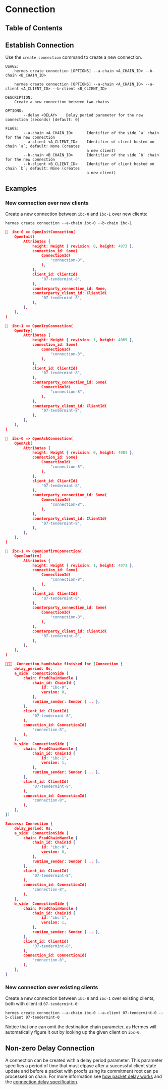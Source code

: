 # Connection

## Table of Contents

<!-- toc -->

## Establish Connection
Use the `create connection` command to create a new connection.

```shell
USAGE:
    hermes create connection [OPTIONS] --a-chain <A_CHAIN_ID> --b-chain <B_CHAIN_ID>

    hermes create connection [OPTIONS] --a-chain <A_CHAIN_ID> --a-client <A_CLIENT_ID> --b-client <B_CLIENT_ID>

DESCRIPTION:
    Create a new connection between two chains

OPTIONS:
        --delay <DELAY>    Delay period parameter for the new connection (seconds) [default: 0]

FLAGS:
        --a-chain <A_CHAIN_ID>      Identifier of the side `a` chain for the new connection
        --a-client <A_CLIENT_ID>    Identifier of client hosted on chain `a`; default: None (creates
                                    a new client)
        --b-chain <B_CHAIN_ID>      Identifier of the side `b` chain for the new connection
        --b-client <B_CLIENT_ID>    Identifier of client hosted on chain `b`; default: None (creates
                                    a new client)
```

## Examples

### New connection over new clients

Create a new connection between `ibc-0` and `ibc-1` over new clients:

```shell
hermes create connection --a-chain ibc-0 --b-chain ibc-1
```

```json
🥂  ibc-0 => OpenInitConnection(
    OpenInit(
        Attributes {
            height: Height { revision: 0, height: 4073 },
            connection_id: Some(
                ConnectionId(
                    "connection-8",
                ),
            ),
            client_id: ClientId(
                "07-tendermint-8",
            ),
            counterparty_connection_id: None,
            counterparty_client_id: ClientId(
                "07-tendermint-8",
            ),
        },
    ),
)

🥂  ibc-1 => OpenTryConnection(
    OpenTry(
        Attributes {
            height: Height { revision: 1, height: 4069 },
            connection_id: Some(
                ConnectionId(
                    "connection-8",
                ),
            ),
            client_id: ClientId(
                "07-tendermint-8",
            ),
            counterparty_connection_id: Some(
                ConnectionId(
                    "connection-8",
                ),
            ),
            counterparty_client_id: ClientId(
                "07-tendermint-8",
            ),
        },
    ),
)

🥂  ibc-0 => OpenAckConnection(
    OpenAck(
        Attributes {
            height: Height { revision: 0, height: 4081 },
            connection_id: Some(
                ConnectionId(
                    "connection-8",
                ),
            ),
            client_id: ClientId(
                "07-tendermint-8",
            ),
            counterparty_connection_id: Some(
                ConnectionId(
                    "connection-8",
                ),
            ),
            counterparty_client_id: ClientId(
                "07-tendermint-8",
            ),
        },
    ),
)

🥂  ibc-1 => OpenConfirmConnection(
    OpenConfirm(
        Attributes {
            height: Height { revision: 1, height: 4073 },
            connection_id: Some(
                ConnectionId(
                    "connection-8",
                ),
            ),
            client_id: ClientId(
                "07-tendermint-8",
            ),
            counterparty_connection_id: Some(
                ConnectionId(
                    "connection-8",
                ),
            ),
            counterparty_client_id: ClientId(
                "07-tendermint-8",
            ),
        },
    ),
)

🥂🥂🥂  Connection handshake finished for [Connection {
    delay_period: 0s,
    a_side: ConnectionSide {
        chain: ProdChainHandle {
            chain_id: ChainId {
                id: "ibc-0",
                version: 0,
            },
            runtime_sender: Sender { .. },
        },
        client_id: ClientId(
            "07-tendermint-8",
        ),
        connection_id: ConnectionId(
            "connection-8",
        ),
    },
    b_side: ConnectionSide {
        chain: ProdChainHandle {
            chain_id: ChainId {
                id: "ibc-1",
                version: 1,
            },
            runtime_sender: Sender { .. },
        },
        client_id: ClientId(
            "07-tendermint-8",
        ),
        connection_id: ConnectionId(
            "connection-8",
        ),
    },
}]

Success: Connection {
    delay_period: 0s,
    a_side: ConnectionSide {
        chain: ProdChainHandle {
            chain_id: ChainId {
                id: "ibc-0",
                version: 0,
            },
            runtime_sender: Sender { .. },
        },
        client_id: ClientId(
            "07-tendermint-8",
        ),
        connection_id: ConnectionId(
            "connection-8",
        ),
    },
    b_side: ConnectionSide {
        chain: ProdChainHandle {
            chain_id: ChainId {
                id: "ibc-1",
                version: 1,
            },
            runtime_sender: Sender { .. },
        },
        client_id: ClientId(
            "07-tendermint-8",
        ),
        connection_id: ConnectionId(
            "connection-8",
        ),
    },
}
```

### New connection over existing clients

Create a new connection between `ibc-0` and `ibc-1` over existing clients,
both with client id `07-tendermint-0`:

```shell
hermes create connection --a-chain ibc-0 --a-client 07-tendermint-0 --b-client 07-tendermint-0
```

Notice that one can omit the destination chain parameter, as Hermes will automatically
figure it out by looking up the given client on `ibc-0`.

## Non-zero Delay Connection

A connection can be created with a delay period parameter. This parameter specifies a period of time that must elpase after a successful client state update and before a packet with proofs using its commitment root can pe processed on chain. For more information see [how packet delay works](../relaying/index.md#packet-delay) and the [connection delay specification](https://github.com/cosmos/ibc/tree/master/spec/core/ics-003-connection-semantics).
